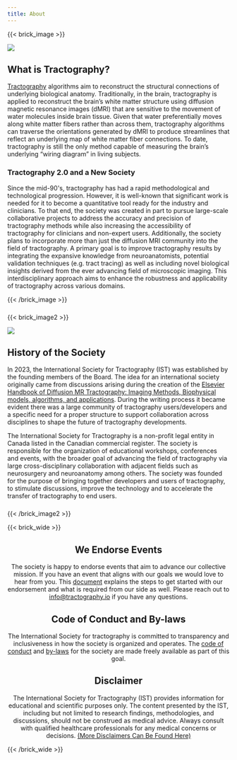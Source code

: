 ```yaml
---
title: About
---
```

{{< brick_image >}}

![](/uploads/tractograms/CST_3D_overlay.png)



## What is Tractography?

<a href="https://en.wikipedia.org/wiki/Tractography">Tractography</a> algorithms aim to reconstruct the structural connections of underlying biological anatomy. Traditionally, in the brain, tractography is applied to reconstruct the brain’s white matter structure using diffusion magnetic resonance images (dMRI) that are sensitive to the movement of water molecules inside brain tissue. Given that water preferentially moves along white matter fibers rather than across them, tractography algorithms can traverse the orientations generated by dMRI to produce streamlines that reflect an underlying map of white matter fiber connections. To date, tractography is still the only method capable of measuring the brain’s underlying “wiring diagram” in living subjects.

<h3> Tractography 2.0 and a New Society </h3>

Since the mid-90's, tractography has had a rapid methodological and technological progression. However, it is well-known that significant work is needed for it to become a quantitative tool ready for the industry and clinicians. To that end, the society was created in part to pursue large-scale collaborative projects to address the accuracy and precision of tractography methods while also increasing the accessibility of tractography for clinicians and non-expert users. Additionally, the society plans to incorporate more than just the diffusion MRI community into the field of tractography. A primary goal is to improve tractography results by integrating the expansive knowledge from neuroanatomists, potential validation techniques (e.g. tract tracing) as well as including novel biological insights derived from the ever advancing field of microscopic imaging. This interdisciplinary approach aims to enhance the robustness and applicability of tractography across various domains.

{{< /brick_image >}}
<h3 id="anchor1"></h3>
{{< brick_image2 >}}

![](/uploads/tractograms/PLI_HIST.png)



## History of the Society

In 2023, the International Society for Tractography (IST) was established by the founding members of the Board. The idea for an international society originally came from discussions arising during the creation of the <a href="https://shop.elsevier.com/books/handbook-of-diffusion-mr-tractography/acqua/978-0-12-818894-1">Elsevier Handbook of Diffusion MR Tractography: Imaging Methods, Biophysical models, algorithms, and applications</a>. During the writing process it became evident there was a large community of tractography users/developers and a specific need for a proper structure to support collaboration across disciplines to shape the future of tractography developments.

The International Society for Tractography is a non-profit legal entity in Canada listed in the Canadian commercial register.  The society is responsible for the organization of educational workshops, conferences and events, with the broader goal of advancing the field of tractography via large cross-disciplinary collaboration with adjacent fields such as neurosurgery and neuroanatomy among others. The society was founded for the purpose of bringing together developers and users of tractography, to stimulate discussions, improve the technology and to accelerate the transfer of tractography to end users.

<h3 id="anchor2"></h3>
{{< /brick_image2 >}}

{{< brick_wide >}}
<center>

## We Endorse Events

The society is happy to endorse events that aim to advance our collective mission.  If you have an event that aligns with our goals we would love to hear from you.  This <a href="/uploads/pdfs/IST-Endorsement_Revision_Procedure-updated_21-07-2025.pdf" target="_blank">document</a> explains the steps to get started with our endorsement and what is required from our side as well. Please reach out to <a href="info@tractography.io"> info@tractography.io </a> if you have any questions.

<h3 id="anchor3"></h3>

## Code of Conduct and By-laws

The International Society for tractography is committed to transparency and inclusiveness in how the society is organized and operates. The <a href="/uploads/pdfs/Code_of_conduct_IST2024.pdf" target="_blank">code of conduct</a> and <a href="/uploads/pdfs/bylaws_IST2024.pdf" target="_blank">by-laws</a> for the society are made freely available as part of this goal.

<h3 id="anchor4"></h3>

## Disclaimer

The International Society for Tractography (IST) provides information for educational
and scientific purposes only. The content presented by the IST, including but not
limited to research findings, methodologies, and discussions, should not be
construed as medical advice. Always consult with qualified healthcare professionals
for any medical concerns or decisions. <a href="/uploads/pdfs/Disclaimers_for_IST.pdf" target="_blank">(More Disclaimers Can Be Found Here)</a>

</center>

{{< /brick_wide >}}
